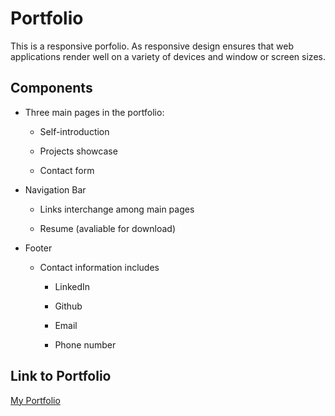 # Portfolio

This is a responsive porfolio. As responsive design ensures that web applications render well on a variety of devices and window or screen sizes.  


## Components

* Three main pages in the portfolio:

   * Self-introduction 

   * Projects showcase

   * Contact form

* Navigation Bar

  * Links interchange among main pages 

  * Resume (avaliable for download)
  
* Footer
  
  * Contact information includes
    
      * LinkedIn
      
      * Github
      
      * Email
      
      * Phone number


## Link to Portfolio

[My Portfolio](https://zhuxiaoyu1019.github.io/portfolio/)
